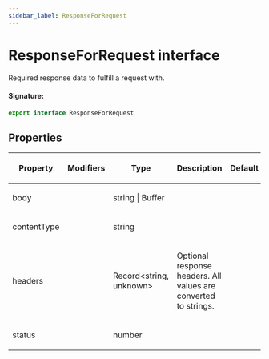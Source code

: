```yaml
---
sidebar_label: ResponseForRequest
---
```


# ResponseForRequest interface

Required response data to fulfill a request with.

#### Signature:

```typescript
export interface ResponseForRequest
```

## Properties

<table><thead><tr><th>

Property

</th><th>

Modifiers

</th><th>

Type

</th><th>

Description

</th><th>

Default

</th></tr></thead>
<tbody><tr><td>

<p id="body">body</p>

</td><td>

</td><td>

string \| Buffer

</td><td>

</td><td>

</td></tr>
<tr><td>

<p id="contenttype">contentType</p>

</td><td>

</td><td>

string

</td><td>

</td><td>

</td></tr>
<tr><td>

<p id="headers">headers</p>

</td><td>

</td><td>

Record&lt;string, unknown&gt;

</td><td>

Optional response headers. All values are converted to strings.

</td><td>

</td></tr>
<tr><td>

<p id="status">status</p>

</td><td>

</td><td>

number

</td><td>

</td><td>

</td></tr>
</tbody></table>
